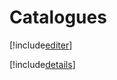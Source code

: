 # Catalogues

[!include[editer](catalogues.editer.autogen.md)]

[!include[details](catalogues.details.autogen.md)]










































































